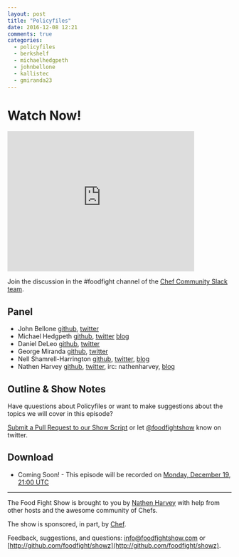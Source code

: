 ```yaml
---
layout: post
title: "Policyfiles"
date: 2016-12-08 12:21
comments: true
categories:
  - policyfiles
  - berkshelf
  - michaelhedgpeth
  - johnbellone
  - kallistec
  - gmiranda23
---
```


# Watch Now!


<iframe width="420" height="315" src="http://www.youtube.com/embed/oSsfQ7hd6M4" frameborder="0" allowfullscreen></iframe>

Join the discussion in the \#foodfight channel of the [Chef Community Slack team](http://community-slack.chef.io/).

Panel<a name="panel"></a>
-----

* John Bellone [github](https://github.com/johnbellone), [twitter](https://twitter.com/johnbellone)
* Michael Hedgpeth [github](https://github.com/mhedgpeth), [twitter](https://twitter.com/michaelhedgpeth) [blog](http://hedge-ops.com/)
* Daniel DeLeo [github](https://github.com/danielsdeleo), [twitter](http://twitter.com/kallistec)
* George Miranda [github](https://github.com/gmiranda23), [twitter](https://twitter.com/gmiranda23)
* Nell Shamrell-Harrington [github](https://github.com/nellshamrell), [twitter](https://twitter.com/nellshamrell), [blog](http://nellshamrell.com/)
* Nathen Harvey [github](http://github.com/nathenharvey), [twitter](http://twitter.com/nathenharvey), irc: nathenharvey, [blog](http://nathenharvey.com)

Outline & Show Notes<a name="outline"></a>
-------

Have quuestions about Policyfiles or want to make suggestions about the topics we will cover in this episode?

[Submit a Pull Request to our Show Script](https://github.com/foodfight/showz/blob/master/scripts/episode-103-policyfiles.md) or let [@foodfightshow](https://twitter.com/foodfightshow) know on twitter.

Download
--------
* Coming Soon! - This episode will be recorded on [Monday, December 19, 21:00 UTC](http://everytimezone.com/#2016-12-19,540,cn3)

<hr />

The Food Fight Show is brought to you by [Nathen Harvey](https://twitter.com/nathenharvey) with help from other hosts and the awesome community of Chefs.

The show is sponsored, in part, by [Chef](http://www.chef.io).

Feedback, suggestions, and questions:  [info@foodfightshow.com](mailto:info@foodfightshow.com) or  [http://github.com/foodfight/showz](http://github.com/foodfight/showz).
